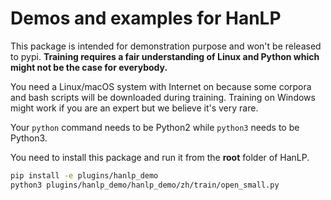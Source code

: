 # Demos and examples for HanLP

This package is intended for demonstration purpose and won't be released to pypi. **Training requires a fair understanding of Linux and Python which might not be the case for everybody.**

You need a Linux/macOS system with Internet on because some corpora and bash scripts will be downloaded during training. Training on Windows might work if you are an expert but we believe it's very rare.

Your `python` command needs to be Python2 while `python3` needs to be Python3.

You need to install this package and run it from the **root** folder of HanLP.

```bash
pip install -e plugins/hanlp_demo
python3 plugins/hanlp_demo/hanlp_demo/zh/train/open_small.py
```

